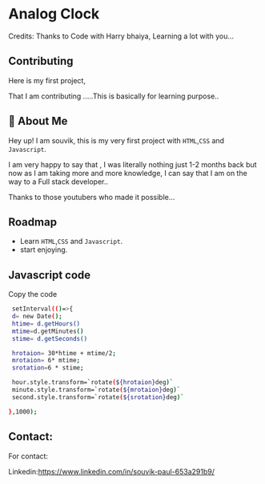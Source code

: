 
# Analog Clock

Credits: Thanks to Code with Harry bhaiya, Learning a lot with you...

## Contributing
Here is my first project,

That I am contributing .....This is basically for learning purpose..

## 🚀 About Me
Hey up! I am souvik, this is my very first project with `HTML`,`CSS` and `Javascript`.

I am very happy to say that , I was literally nothing just 1-2 months back but now as I am taking more and more knowledge, I can say that I am on the way to a Full stack developer..

Thanks to those youtubers who made it possible...



## Roadmap

- Learn `HTML`,`CSS` and `Javascript`.
- start enjoying.



## Javascript code

Copy the code

```bash
 setInterval(()=>{
 d= new Date();
 htime= d.getHours()
 mtime=d.getMinutes()
 stime= d.getSeconds()

 hrotaion= 30*htime + mtime/2;
 mrotaion= 6* mtime;
 srotation=6 * stime;

 hour.style.transform=`rotate(${hrotaion}deg)`
 minute.style.transform=`rotate(${mrotaion}deg)`
 second.style.transform=`rotate(${srotation}deg)`

},1000);
```




## Contact:

For contact:

Linkedin:https://www.linkedin.com/in/souvik-paul-653a291b9/


